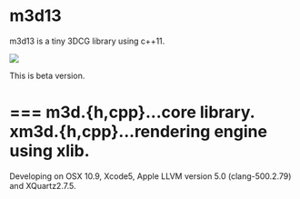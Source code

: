 m3d13
===
m3d13 is a tiny 3DCG library using c++11.

![](https://raw.github.com/0x0c/m3d13/master/sample.png)

This is beta version.

===
	m3d.{h,cpp}...core library.
	xm3d.{h,cpp}...rendering engine using xlib.
===
Developing on OSX 10.9, Xcode5, Apple LLVM version 5.0 (clang-500.2.79) and XQuartz2.7.5.